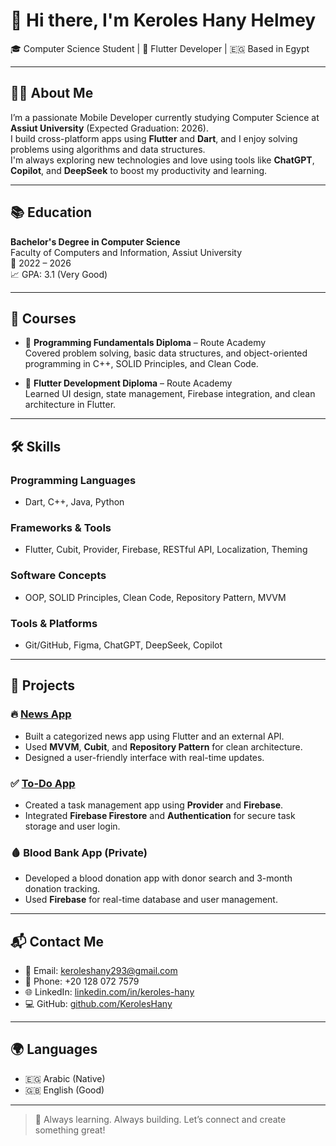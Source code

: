 # 👋 Hi there, I'm Keroles Hany Helmey

🎓 Computer Science Student | 📱 Flutter Developer | 🇪🇬 Based in Egypt

---

## 🧑‍💻 About Me

I’m a passionate Mobile Developer currently studying Computer Science at **Assiut University** (Expected Graduation: 2026).  
I build cross-platform apps using **Flutter** and **Dart**, and I enjoy solving problems using algorithms and data structures.  
I'm always exploring new technologies and love using tools like **ChatGPT**, **Copilot**, and **DeepSeek** to boost my productivity and learning.

---

## 📚 Education

**Bachelor's Degree in Computer Science**  
Faculty of Computers and Information, Assiut University  
📅 2022 – 2026  
📈 GPA: 3.1 (Very Good)

---

## 📘 Courses

- 🎯 **Programming Fundamentals Diploma** – Route Academy  
  Covered problem solving, basic data structures, and object-oriented programming in C++, SOLID Principles, and Clean Code. 

- 📱 **Flutter Development Diploma** – Route Academy  
  Learned UI design, state management, Firebase integration, and clean architecture in Flutter.

---

## 🛠️ Skills

### Programming Languages
- Dart, C++, Java, Python

### Frameworks & Tools
- Flutter, Cubit, Provider, Firebase, RESTful API, Localization, Theming

### Software Concepts
- OOP, SOLID Principles, Clean Code, Repository Pattern, MVVM

### Tools & Platforms
- Git/GitHub, Figma, ChatGPT, DeepSeek, Copilot

---

## 💼 Projects

### 🔥 [News App](https://github.com/KerolesHany/News-App.git)
- Built a categorized news app using Flutter and an external API.
- Used **MVVM**, **Cubit**, and **Repository Pattern** for clean architecture.
- Designed a user-friendly interface with real-time updates.

### ✅ [To-Do App](https://github.com/KerolesHany/To-Do-App/tree/todoapp)
- Created a task management app using **Provider** and **Firebase**.
- Integrated **Firebase Firestore** and **Authentication** for secure task storage and user login.

### 🩸 Blood Bank App (Private)
- Developed a blood donation app with donor search and 3-month donation tracking.
- Used **Firebase** for real-time database and user management.

---

## 📬 Contact Me

- 📧 Email: [keroleshany293@gmail.com](mailto:keroleshany293@gmail.com)  
- 📱 Phone: +20 128 072 7579  
- 🌐 LinkedIn: [linkedin.com/in/keroles-hany](https://linkedin.com/in/keroles-hany)  
- 💻 GitHub: [github.com/KerolesHany](https://github.com/KerolesHany)

---

## 🌍 Languages

- 🇪🇬 Arabic (Native)  
- 🇬🇧 English (Good)

---

> 🚀 Always learning. Always building. Let’s connect and create something great!
